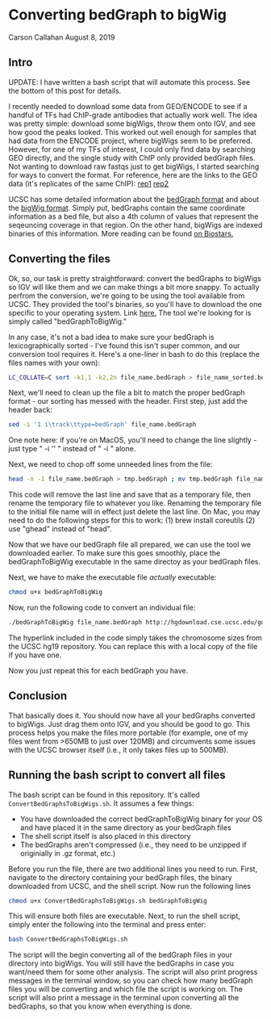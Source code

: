 Converting bedGraph to bigWig
================
Carson Callahan
August 8, 2019

Intro
-----

UPDATE: I have written a bash script that will automate this process. See the bottom of this post for details.

I recently needed to download some data from GEO/ENCODE to see if a handful of TFs had ChIP-grade antibodies that actually work well. The idea was pretty simple: download some bigWigs, throw them onto IGV, and see how good the peaks looked. This worked out well enough for samples that had data from the ENCODE project, where bigWigs seem to be preferred. However, for one of my TFs of interest, I could only find data by searching GEO directly, and the single study with ChIP only provided bedGraph files. Not wanting to download raw fastqs just to get bigWigs, I started searching for ways to convert the format. For reference, here are the links to the GEO data (it's replicates of the same ChIP): [rep1](https://www.ncbi.nlm.nih.gov/geo/query/acc.cgi?acc=GSM2902699) [rep2](https://www.ncbi.nlm.nih.gov/geo/query/acc.cgi?acc=GSM2902700)

UCSC has some detailed information about the [bedGraph format](https://genome.ucsc.edu/goldenPath/help/bedgraph.html) and about the [bigWig format](https://genome.ucsc.edu/goldenpath/help/bigWig.html). Simply put, bedGraphs contain the same coordinate information as a bed file, but also a 4th column of values that represent the seqeuncing coverage in that region. On the other hand, bigWigs are indexed binaries of this information. More reading can be found [on Biostars.](https://www.biostars.org/p/113452/)

Converting the files
--------------------

Ok, so, our task is pretty straightforward: convert the bedGraphs to bigWigs so IGV will like them and we can make things a bit more snappy. To actually perfrom the conversion, we're going to be using the tool available from UCSC. They provided the tool's binaries, so you'll have to download the one specific to your operating system. Link [here.](http://hgdownload.soe.ucsc.edu/admin/exe/) The tool we're looking for is simply called "bedGraphToBigWig."

In any case, it's not a bad idea to make sure your bedGraph is lexicographically sorted - I've found this isn't super common, and our conversion tool requires it. Here's a one-liner in bash to do this (replace the files names with your own):

``` bash
LC_COLLATE=C sort -k1,1 -k2,2n file_name.bedGraph > file_name_sorted.bedGraph
```

Next, we'll need to clean up the file a bit to match the proper bedGraph format - our sorting has messed with the header. First step, just add the header back:

``` bash
sed -i '1 i\track\ttype=bedGraph' file_name.bedGraph
```

One note here: if you're on MacOS, you'll need to change the line slightly - just type " -i '' " instead of " -i " alone.

Next, we need to chop off some unneeded lines from the file:

``` bash
head -n -1 file_name.bedGraph > tmp.bedGraph ; mv tmp.bedGraph file_name.bedGraph
```

This code will remove the last line and save that as a temporary file, then rename the temporary file to whatever you like. Renaming the temporary file to the initial file name will in effect just delete the last line. On Mac, you may need to do the following steps for this to work: (1) brew install coreutils (2) use "ghead" instead of "head".

Now that we have our bedGraph file all prepared, we can use the tool we downloaded earlier. To make sure this goes smoothly, place the bedGraphToBigWig executable in the same directoy as your bedGraph files.

Next, we have to make the executable file *actually* executable:

``` bash
chmod u+x bedGraphToBigWig
```

Now, run the following code to convert an individual file:

``` bash
./bedGraphToBigWig file_name.bedGraph http://hgdownload.cse.ucsc.edu/goldenPath/hg19/bigZips/hg19.chrom.sizes file_name.bigWig
```

The hyperlink included in the code simply takes the chromosome sizes from the UCSC hg19 repository. You can replace this with a local copy of the file if you have one.

Now you just repeat this for each bedGraph you have.

Conclusion
----------

That basically does it. You should now have all your bedGraphs converted to bigWigs. Just drag them onto IGV, and you should be good to go. This process helps you make the files more portable (for example, one of my files went from &gt;650MB to just over 120MB) and circumvents some issues with the UCSC browser itself (i.e., it only takes files up to 500MB).

Running the bash script to convert all files
--------------------------------------------

The bash script can be found in this repository. It's called `ConvertBedGraphsToBigWigs.sh`. It assumes a few things:

-   You have downloaded the correct bedGraphToBigWig binary for your OS and have placed it in the same directory as your bedGraph files
-   The shell script itself is also placed in this directory
-   The bedGraphs aren't compressed (i.e., they need to be unzipped if originially in .gz format, etc.)

Before you run the file, there are two additional lines you need to run. First, navigate to the directory containing your bedGraph files, the binary downloaded from UCSC, and the shell script. Now run the following lines

``` bash
chmod u+x ConvertBedGraphsToBigWigs.sh bedGraphToBigWig
```

This will ensure both files are executable. Next, to run the shell script, simply enter the following into the terminal and press enter:

``` bash
bash ConvertBedGraphsToBigWigs.sh
```

The script will the begin converting all of the bedGraph files in your directory into bigWigs. You will still have the bedGraphs in case you want/need them for some other analysis. The script will also print progress messages in the terminal window, so you can check how many bedGraph files you will be converting and which file the script is working on. The script will also print a message in the terminal upon converting all the bedGraphs, so that you know when everything is done.
